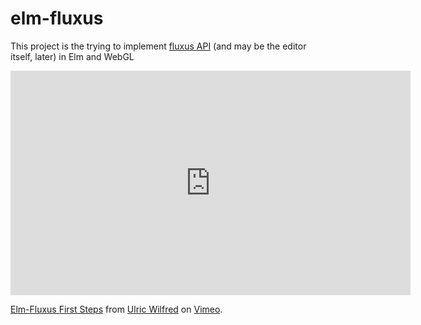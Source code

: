 # elm-fluxus

This project is the trying to implement [fluxus API](http://www.pawfal.org/fluxus/) (and may be the editor itself, later) in Elm and WebGL

<iframe src="https://player.vimeo.com/video/202176855" width="640" height="359" frameborder="0" webkitallowfullscreen mozallowfullscreen allowfullscreen></iframe>
<p><a href="https://vimeo.com/202176855">Elm-Fluxus First Steps</a> from <a href="https://vimeo.com/shamansir">Ulric Wilfred</a> on <a href="https://vimeo.com">Vimeo</a>.</p>